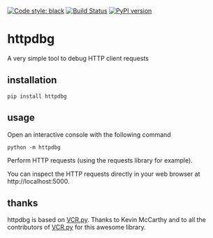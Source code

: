 [![Code style: black](https://img.shields.io/badge/code%20style-black-000000.svg)](https://github.com/python/black) [![Build Status](https://travis-ci.org/cle-b/httpdbg.svg?branch=master)](https://travis-ci.org/cle-b/httpdbg) [![PyPI version](https://badge.fury.io/py/httpdbg.svg)](https://badge.fury.io/py/httpdbg) 
# httpdbg

A very simple tool to debug HTTP client requests

## installation 

```
pip install httpdbg
```

## usage

Open an interactive console with the following command

```
python -m httpdbg
```

Perform HTTP requests (using the requests library for example).

You can inspect the HTTP requests directly in your web browser at http://localhost:5000.

## thanks

httpdbg is based on [VCR.py](https://vcrpy.readthedocs.io/). Thanks to Kevin McCarthy and to all the contributors of [VCR.py](https://github.com/kevin1024/vcrpy) for this awesome library.
